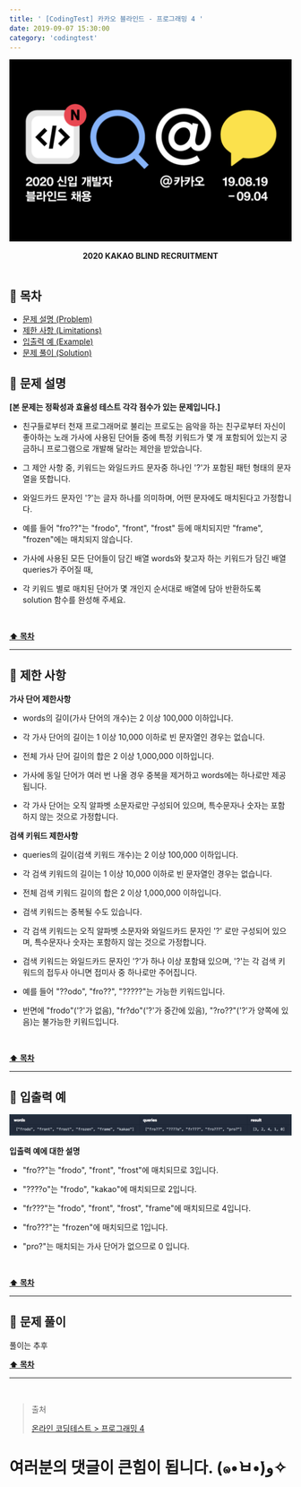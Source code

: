 ```yaml
---
title: ' [CodingTest] 카카오 블라인드 - 프로그래밍 4 '
date: 2019-09-07 15:30:00
category: 'codingtest'
---
```


![](./images/logo.png)

<center><strong>2020 KAKAO BLIND RECRUITMENT</strong></center>

<br />

## **💎 목차**
  * [문제 설명 (Problem)](#-문제-설명)
  * [제한 사항 (Limitations)](#-제한-사항)
  * [입출력 예 (Example)](#-입출력-예)
  * [문제 풀이 (Solution)](#-문제-풀이)

## **📕 문제 설명**

__[본 문제는 정확성과 효율성 테스트 각각 점수가 있는 문제입니다.]__

- 친구들로부터 천재 프로그래머로 불리는 프로도는 음악을 하는 친구로부터 자신이 좋아하는 노래 가사에 사용된 단어들 중에 특정 키워드가 몇 개 포함되어 있는지 궁금하니 프로그램으로 개발해 달라는 제안을 받았습니다.

- 그 제안 사항 중, 키워드는 와일드카드 문자중 하나인 '?'가 포함된 패턴 형태의 문자열을 뜻합니다. 

- 와일드카드 문자인 '?'는 글자 하나를 의미하며, 어떤 문자에도 매치된다고 가정합니다.

- 예를 들어 "fro??"는 "frodo", "front", "frost" 등에 매치되지만 "frame", "frozen"에는 매치되지 않습니다.

- 가사에 사용된 모든 단어들이 담긴 배열 words와 찾고자 하는 키워드가 담긴 배열 queries가 주어질 때, 

- 각 키워드 별로 매치된 단어가 몇 개인지 순서대로 배열에 담아 반환하도록 solution 함수를 완성해 주세요.
<br />

**[⬆ 목차](#-목차)**

---

## **🔖 제한 사항**

__가사 단어 제한사항__

- words의 길이(가사 단어의 개수)는 2 이상 100,000 이하입니다.

- 각 가사 단어의 길이는 1 이상 10,000 이하로 빈 문자열인 경우는 없습니다.

- 전체 가사 단어 길이의 합은 2 이상 1,000,000 이하입니다.

- 가사에 동일 단어가 여러 번 나올 경우 중복을 제거하고 words에는 하나로만 제공됩니다.

- 각 가사 단어는 오직 알파벳 소문자로만 구성되어 있으며, 특수문자나 숫자는 포함하지 않는 것으로 가정합니다.

__검색 키워드 제한사항__

- queries의 길이(검색 키워드 개수)는 2 이상 100,000 이하입니다.

- 각 검색 키워드의 길이는 1 이상 10,000 이하로 빈 문자열인 경우는 없습니다.

- 전체 검색 키워드 길이의 합은 2 이상 1,000,000 이하입니다.

- 검색 키워드는 중복될 수도 있습니다.

- 각 검색 키워드는 오직 알파벳 소문자와 와일드카드 문자인 '?' 로만 구성되어 있으며, 특수문자나 숫자는 포함하지 않는 것으로 가정합니다.

- 검색 키워드는 와일드카드 문자인 '?'가 하나 이상 포함돼 있으며, '?'는 각 검색 키워드의 접두사 아니면 접미사 중 하나로만 주어집니다.

- 예를 들어 "??odo", "fro??", "?????"는 가능한 키워드입니다.

- 반면에 "frodo"('?'가 없음), "fr?do"('?'가 중간에 있음), "?ro??"('?'가 양쪽에 있음)는 불가능한 키워드입니다.

<br />

**[⬆ 목차](#-목차)**

---

## **📙 입출력 예**

![](./images/4.example.png)
<br />

__입출력 예에 대한 설명__

- "fro??"는 "frodo", "front", "frost"에 매치되므로 3입니다.

- "????o"는 "frodo", "kakao"에 매치되므로 2입니다.

- "fr???"는 "frodo", "front", "frost", "frame"에 매치되므로 4입니다.

- "fro???"는 "frozen"에 매치되므로 1입니다.

- "pro?"는 매치되는 가사 단어가 없으므로 0 입니다.

<br />

**[⬆ 목차](#-목차)**

---

## **📘 문제 풀이**

풀이는 추후
<br />

**[⬆ 목차](#-목차)**

---

<br />

> 출처
>
> <a href="https://programmers.co.kr/tryouts/9846/challenges/33726" target="_blank">온라인 코딩테스트 > 프로그래밍 4</a>

# 여러분의 댓글이 큰힘이 됩니다. (๑•̀ㅂ•́)و✧
